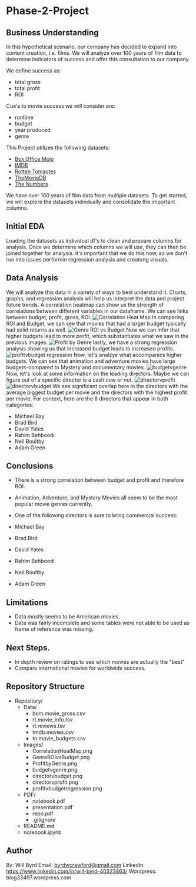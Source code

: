 # Phase-2-Project


## Business Understanding
In this hypothetical scenario, our company has decided to expand into content creation, i.e. films.  We will analyze over 100 years of film data to determine indicators of success and offer this consultation to our company.

We define success as: 
* total gross
* total profit
* ROI
 
Cue's to movie success we will consider are:
* runtime
* budget
* year produced
* genre


This Project utilizes the following datasets:

* [Box Office Mojo](https://www.boxofficemojo.com/)
* [IMDB](https://www.imdb.com/)
* [Rotten Tomaotes](https://www.rottentomatoes.com/)
* [TheMovieDB](https://www.themoviedb.org/)
* [The Numbers](https://www.the-numbers.com/)


We have over 100 years of film data from multiple datasets.  To get started, we will explore the datasets indivdually and consolidate the important columns.

## Initial EDA
Loading the datasets as individual df's to clean and prepare columns for analysis.  Once we determine which columns we will use, they can then be joined together for analysis.  It's important that we do this now, so we don't run into issues performin regression analysis and creatong visuals.


## Data Analysis
We will analyze this data in a variety of ways to best understand it.  Charts, graphs, and regression analysis will help us interpret the data and project future trends.
A correlation heatmap can show us the strength of correlations between different variables in our dataframe.  We can see links between budget, profit, gross, ROI.
![Correlation Heat Map](Images/CorrelationHeatMap.png)
In comparing ROI and Budget, we can see that movies that had a larger budget typically had solid returns as well. 
![Genre ROI vs Budget](Images/GenreROIvsBudget.png)
Now we can infer that higher budgets lead to more profit, which substantiates what we saw in the previous images. 
![Profit by Genre](Images/ProfitbyGenre.png)
lastly, we have a strong regression analysis showing us that increased budget leads to increased profits.
![profitvbudget regression](Images/profitvbudgetregression.png)
Now, let's analzye what accompanies higher budgets.  We can see that animation and adventure movies have large budgets-compared to Mystery and documentary movies.
![budgetvgenre](Images/budgetvgenre.png)
Now, let's look at some information on the leading directors.  Maybe we can figure out of a specific director is a cash cow or not.
![directorvprofit](Images/directorvprofit.png)
![directorvbudget](https://github.com/byrdwcrawford/Phase-2-Project/blob/main/Images/directorvbudget.png)
We see significant overlap here in the directors with the average biggest budget per movie and the directors with the highest profit per movie. For context, here are the 6 directors that appear in both categories:

* Michael Bay
* Brad Bird
* David Yates
* Rahim Behboodi
* Neil Boultby
* Adam Green

## Conclusions
* There is a strong correlation between budget and profit and therefore ROI.
* Animation, Adventure, and Mystery Movies all seem to be the most popular movie genres currently.
* One of the following directors is sure to bring commercial success:

* Michael Bay
* Brad Bird
* David Yates
* Rahim Behboodi
* Neil Boultby
* Adam Green

## Limitations
* Data mostly seems to be American movies.
* Data was fairly incomplete and some tables were not able to be used as frame of reference was missing.

## Next Steps.
* In depth review on ratings to see which movies are actually the "best"
* Compare international movies for worldwide success.

## Repository Structure

- Repository/
  - Data/
    - bom.movie_gross.csv
    - rt.movie_info.tsv
    - rt.reviews.tsv
    - tmdb.movies.csv
    - tn.movie_budgets.csv
  - Images/
    - CorrelationHeatMap.png
    - GenreROIvsBudget.png
    - ProfitbyGenre.png
    - budgetvgenre.png
    - directorvbudget.png
    - directorvprofit.png
    - profitvbudgetregression.png
  - PDF/
    - notebook.pdf
    - presentation.pdf
    - repo.pdf
    - .gitignore
  - README.md
  - notebook.ipynb


## Author
By: Will Byrd
Email: byrdwcrawford@gmail.com
Linkedin: https://www.linkedin.com/in/will-byrd-40323863/
Wordpress: blog33497.wordpress.com

